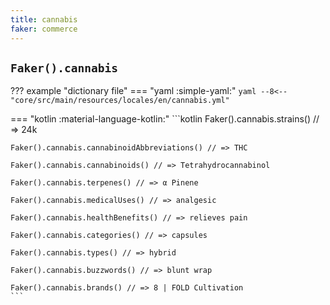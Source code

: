 ```yaml
---
title: cannabis
faker: commerce
---
```


## `Faker().cannabis`

??? example "dictionary file"
    === "yaml :simple-yaml:"
        ```yaml
        --8<-- "core/src/main/resources/locales/en/cannabis.yml"
        ```

=== "kotlin :material-language-kotlin:"
    ```kotlin
    Faker().cannabis.strains() // => 24k

    Faker().cannabis.cannabinoidAbbreviations() // => THC

    Faker().cannabis.cannabinoids() // => Tetrahydrocannabinol

    Faker().cannabis.terpenes() // => α Pinene

    Faker().cannabis.medicalUses() // => analgesic

    Faker().cannabis.healthBenefits() // => relieves pain

    Faker().cannabis.categories() // => capsules

    Faker().cannabis.types() // => hybrid

    Faker().cannabis.buzzwords() // => blunt wrap

    Faker().cannabis.brands() // => 8 | FOLD Cultivation
    ```
